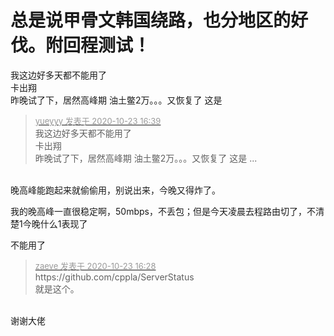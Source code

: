 # 总是说甲骨文韩国绕路，也分地区的好伐。附回程测试！


我这边好多天都不能用了<br />
卡出翔<br />
昨晚试了下，居然高峰期 油土鳖2万。。。又恢复了 这是<img id="aimg_e22b2" onclick="zoom(this, this.src, 0, 0, 0)" class="zoom" src="https://cdn.jsdelivr.net/gh/hishis/forum-master/public/images/patch.gif" onmouseover="img_onmouseoverfunc(this)" onload="thumbImg(this)" border="0" alt="" />

<div class="quote"><blockquote><font size="2"><a href="https://www.hostloc.com/forum.php?mod=redirect&amp;goto=findpost&amp;pid=9341836&amp;ptid=757652" target="_blank"><font color="#999999">yueyyy 发表于 2020-10-23 16:39</font></a></font><br />
我这边好多天都不能用了<br />
卡出翔<br />
昨晚试了下，居然高峰期 油土鳖2万。。。又恢复了 这是 ...</blockquote></div><br />
晚高峰能跑起来就偷偷用，别说出来，今晚又得炸了。<img id="aimg_I8SF8" onclick="zoom(this, this.src, 0, 0, 0)" class="zoom" src="https://cdn.jsdelivr.net/gh/hishis/forum-master/public/images/patch.gif" onmouseover="img_onmouseoverfunc(this)" onload="thumbImg(this)" border="0" alt="" />

我的晚高峰一直很稳定啊，50mbps，不丢包；但是今天凌晨去程路由切了，不清楚1今晚什么1表现了

不能用了

<div class="quote"><blockquote><font size="2"><a href="https://www.hostloc.com/forum.php?mod=redirect&amp;goto=findpost&amp;pid=9341769&amp;ptid=757652" target="_blank"><font color="#999999">zaeve 发表于 2020-10-23 16:28</font></a></font><br />
https://github.com/cppla/ServerStatus<br />
就是这个。</blockquote></div><br />
谢谢大佬
